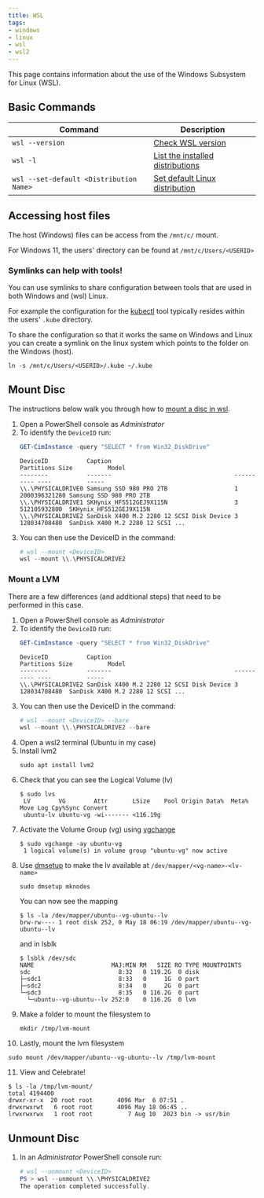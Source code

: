 ```yaml
---
title: WSL
tags:
- windows
- linux
- wsl
- wsl2
---
```


This page contains information about the use of the Windows Subsystem for Linux (WSL).
<!--more-->

## Basic Commands

| Command                                 | Description                                                                                                                         | 
|-----------------------------------------|-------------------------------------------------------------------------------------------------------------------------------------|
| `wsl --version`                         | [Check WSL version](https://learn.microsoft.com/en-us/windows/wsl/basic-commands#check-wsl-version)                                 |
| `wsl -l`                                | [List the installed distributions](https://learn.microsoft.com/en-us/windows/wsl/basic-commands#list-available-linux-distributions) |
| `wsl --set-default <Distribution Name>` | [Set default Linux distribution](https://learn.microsoft.com/en-us/windows/wsl/basic-commands#set-default-linux-distribution)       |

## Accessing host files

The host (Windows) files can be access from the `/mnt/c/` mount.

For Windows 11, the users' directory can be found at `/mnt/c/Users/<USERID>`

### Symlinks can help with tools!

You can use symlinks to share configuration between tools that are used in both Windows and (wsl) Linux.

For example the configuration for the [kubectl](../../tools/kubernetes/kubectl) tool typically resides within the users' 
`.kube` directory.

To share the configuration so that it works the same on Windows and Linux you can create a symlink on the linux system 
which points to the folder on the Windows (host).

```shell
ln -s /mnt/c/Users/<USERID>/.kube ~/.kube
```

## Mount Disc

The instructions below walk you through how to [mount a disc in wsl](https://learn.microsoft.com/en-us/windows/wsl/wsl2-mount-disk).

1. Open a PowerShell console as _Administrator_
2. To identify the `DeviceID` run:
    ```powershell
    GET-CimInstance -query "SELECT * from Win32_DiskDrive"
    ```
    ```text
    DeviceID           Caption                                   Partitions Size          Model
    --------           -------                                   ---------- ----          -----
    \\.\PHYSICALDRIVE0 Samsung SSD 980 PRO 2TB                   1          2000396321280 Samsung SSD 980 PRO 2TB
    \\.\PHYSICALDRIVE1 SKHynix_HFS512GEJ9X115N                   3          512105932800  SKHynix_HFS512GEJ9X115N
    \\.\PHYSICALDRIVE2 SanDisk X400 M.2 2280 12 SCSI Disk Device 3          128034708480  SanDisk X400 M.2 2280 12 SCSI ...
    ```
3. You can then use the DeviceID in the command:
    ```powershell
    # wsl --mount <DeviceID>
    wsl --mount \\.\PHYSICALDRIVE2
    ```
   
### Mount a LVM

There are a few differences (and additional steps)  that need to be performed in this case.

1. Open a PowerShell console as _Administrator_
2. To identify the `DeviceID` run:
    ```powershell
    GET-CimInstance -query "SELECT * from Win32_DiskDrive"
    ```
    ```text
    DeviceID           Caption                                   Partitions Size          Model
    --------           -------                                   ---------- ----          -----
    \\.\PHYSICALDRIVE2 SanDisk X400 M.2 2280 12 SCSI Disk Device 3          128034708480  SanDisk X400 M.2 2280 12 SCSI ...
    ```
3. You can then use the DeviceID in the command:
    ```powershell
    # wsl --mount <DeviceID> --bare
    wsl --mount \\.\PHYSICALDRIVE2 --bare
    ```
4. Open a wsl2 terminal (Ubuntu in my case)
5. Install lvm2
   ```shell
   sudo apt install lvm2
   ```
6. Check that you can see the Logical Volume (lv) 
   ```shell
   $ sudo lvs
    LV        VG        Attr       LSize    Pool Origin Data%  Meta%  Move Log Cpy%Sync Convert
    ubuntu-lv ubuntu-vg -wi------- <116.19g
   ```
7. Activate the Volume Group (vg) using [vgchange](https://linux.die.net/man/8/vgchange)
   ```shell
   $ sudo vgchange -ay ubuntu-vg
    1 logical volume(s) in volume group "ubuntu-vg" now active
   ```
8. Use [dmsetup](https://access.redhat.com/documentation/en-us/red_hat_enterprise_linux/7/html/logical_volume_manager_administration/dmsetup) to make the lv available at `/dev/mapper/<vg-name>-<lv-name>`
   ```shell
   sudo dmsetup mknodes
   ```
   You can now see the mapping
   ```shell
   $ ls -la /dev/mapper/ubuntu--vg-ubuntu--lv
   brw-rw---- 1 root disk 252, 0 May 18 06:19 /dev/mapper/ubuntu--vg-ubuntu--lv
   ```
   and in lsblk
   ```shell
   $ lsblk /dev/sdc
   NAME                      MAJ:MIN RM   SIZE RO TYPE MOUNTPOINTS
   sdc                         8:32   0 119.2G  0 disk
   ├─sdc1                      8:33   0     1G  0 part
   ├─sdc2                      8:34   0     2G  0 part
   └─sdc3                      8:35   0 116.2G  0 part
     └─ubuntu--vg-ubuntu--lv 252:0    0 116.2G  0 lvm
   ```
9. Make a folder to mount the filesystem to
   ```shell
   mkdir /tmp/lvm-mount
   ```
10. Lastly, mount the lvm filesystem
   ```shell
   sudo mount /dev/mapper/ubuntu--vg-ubuntu--lv /tmp/lvm-mount
   ```
11. View and Celebrate!
   ```shell
   $ ls -la /tmp/lvm-mount/
   total 4194400
   drwxr-xr-x  20 root root       4096 Mar  6 07:51 .
   drwxrwxrwt   6 root root       4096 May 18 06:45 ..
   lrwxrwxrwx   1 root root          7 Aug 10  2023 bin -> usr/bin
   ```

## Unmount Disc

1. In an _Administrator_ PowerShell console run:
    ```powershell
    # wsl --unmount <DeviceID>
    PS > wsl --unmount \\.\PHYSICALDRIVE2
    The operation completed successfully.
    ```